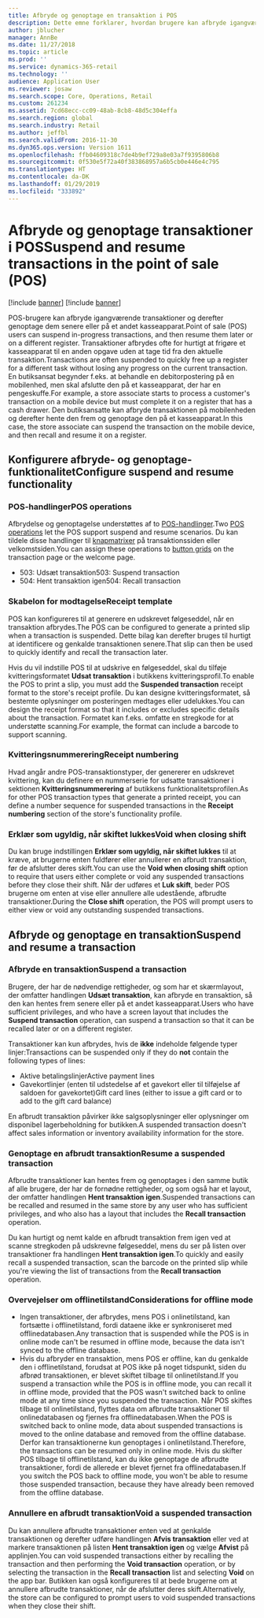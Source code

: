 ```yaml
---
title: Afbryde og genoptage en transaktion i POS
description: Dette emne forklarer, hvordan brugere kan afbryde igangværende transaktioner og derefter genoptage dem senere eller på et andet kasseapparat ved hjælp af Microsoft Dynamics 365 for Retail.
author: jblucher
manager: AnnBe
ms.date: 11/27/2018
ms.topic: article
ms.prod: ''
ms.service: dynamics-365-retail
ms.technology: ''
audience: Application User
ms.reviewer: josaw
ms.search.scope: Core, Operations, Retail
ms.custom: 261234
ms.assetid: 7cd68ecc-cc09-48ab-8cb8-48d5c304effa
ms.search.region: global
ms.search.industry: Retail
ms.author: jeffbl
ms.search.validFrom: 2016-11-30
ms.dyn365.ops.version: Version 1611
ms.openlocfilehash: ffb04609318c7de4b9ef729a8e03a7f9395806b8
ms.sourcegitcommit: 0f530e5f72a40f383868957a6b5cb0e446e4c795
ms.translationtype: HT
ms.contentlocale: da-DK
ms.lasthandoff: 01/29/2019
ms.locfileid: "333892"
---
```

# <a name="suspend-and-resume-transactions-in-the-point-of-sale-pos"></a><span data-ttu-id="af3ac-103">Afbryde og genoptage transaktioner i POS</span><span class="sxs-lookup"><span data-stu-id="af3ac-103">Suspend and resume transactions in the point of sale (POS)</span></span>

[!include [banner](includes/banner.md)]
[!include [banner](includes/preview-banner.md)]

<span data-ttu-id="af3ac-104">POS-brugere kan afbryde igangværende transaktioner og derefter genoptage dem senere eller på et andet kasseapparat.</span><span class="sxs-lookup"><span data-stu-id="af3ac-104">Point of sale (POS) users can suspend in-progress transactions, and then resume them later or on a different register.</span></span> <span data-ttu-id="af3ac-105">Transaktioner afbrydes ofte for hurtigt at frigøre et kasseapparat til en anden opgave uden at tage tid fra den aktuelle transaktion.</span><span class="sxs-lookup"><span data-stu-id="af3ac-105">Transactions are often suspended to quickly free up a register for a different task without losing any progress on the current transaction.</span></span> <span data-ttu-id="af3ac-106">En butiksansat begynder f.eks. at behandle en debitorpostering på en mobilenhed, men skal afslutte den på et kasseapparat, der har en pengeskuffe.</span><span class="sxs-lookup"><span data-stu-id="af3ac-106">For example, a store associate starts to process a customer's transaction on a mobile device but must complete it on a register that has a cash drawer.</span></span> <span data-ttu-id="af3ac-107">Den butiksansatte kan afbryde transaktionen på mobilenheden og derefter hente den frem og genoptage den på et kasseapparat.</span><span class="sxs-lookup"><span data-stu-id="af3ac-107">In this case, the store associate can suspend the transaction on the mobile device, and then recall and resume it on a register.</span></span>

## <a name="configure-suspend-and-resume-functionality"></a><span data-ttu-id="af3ac-108">Konfigurere afbryde- og genoptage-funktionalitet</span><span class="sxs-lookup"><span data-stu-id="af3ac-108">Configure suspend and resume functionality</span></span>

### <a name="pos-operations"></a><span data-ttu-id="af3ac-109">POS-handlinger</span><span class="sxs-lookup"><span data-stu-id="af3ac-109">POS operations</span></span>

<span data-ttu-id="af3ac-110">Afbrydelse og genoptagelse understøttes af to [POS-handlinger](pos-operations.md).</span><span class="sxs-lookup"><span data-stu-id="af3ac-110">Two [POS operations](pos-operations.md) let the POS support suspend and resume scenarios.</span></span> <span data-ttu-id="af3ac-111">Du kan tildele disse handlinger til [knapmatrixer](pos-screen-layouts.md) på transaktionssiden eller velkomstsiden.</span><span class="sxs-lookup"><span data-stu-id="af3ac-111">You can assign these operations to [button grids](pos-screen-layouts.md) on the transaction page or the welcome page.</span></span>

- <span data-ttu-id="af3ac-112">503: Udsæt transaktion</span><span class="sxs-lookup"><span data-stu-id="af3ac-112">503: Suspend transaction</span></span>
- <span data-ttu-id="af3ac-113">504: Hent transaktion igen</span><span class="sxs-lookup"><span data-stu-id="af3ac-113">504: Recall transaction</span></span>

### <a name="receipt-template"></a><span data-ttu-id="af3ac-114">Skabelon for modtagelse</span><span class="sxs-lookup"><span data-stu-id="af3ac-114">Receipt template</span></span>

<span data-ttu-id="af3ac-115">POS kan konfigureres til at generere en udskrevet følgeseddel, når en transaktion afbrydes.</span><span class="sxs-lookup"><span data-stu-id="af3ac-115">The POS can be configured to generate a printed slip when a transaction is suspended.</span></span> <span data-ttu-id="af3ac-116">Dette bilag kan derefter bruges til hurtigt at identificere og genkalde transaktionen senere.</span><span class="sxs-lookup"><span data-stu-id="af3ac-116">That slip can then be used to quickly identify and recall the transaction later.</span></span>

<span data-ttu-id="af3ac-117">Hvis du vil indstille POS til at udskrive en følgeseddel, skal du tilføje kvitteringsformatet **Udsat transaktion** i butikkens kvitteringsprofil.</span><span class="sxs-lookup"><span data-stu-id="af3ac-117">To enable the POS to print a slip, you must add the **Suspended transaction** receipt format to the store's receipt profile.</span></span> <span data-ttu-id="af3ac-118">Du kan designe kvitteringsformatet, så bestemte oplysninger om posteringen medtages eller udelukkes.</span><span class="sxs-lookup"><span data-stu-id="af3ac-118">You can design the receipt format so that it includes or excludes specific details about the transaction.</span></span> <span data-ttu-id="af3ac-119">Formatet kan f.eks. omfatte en stregkode for at understøtte scanning.</span><span class="sxs-lookup"><span data-stu-id="af3ac-119">For example, the format can include a barcode to support scanning.</span></span>

### <a name="receipt-numbering"></a><span data-ttu-id="af3ac-120">Kvitteringsnummerering</span><span class="sxs-lookup"><span data-stu-id="af3ac-120">Receipt numbering</span></span>

<span data-ttu-id="af3ac-121">Hvad angår andre POS-transaktionstyper, der genererer en udskrevet kvittering, kan du definere en nummerserie for udsatte transaktioner i sektionen **Kvitteringsnummerering** af butikkens funktionalitetsprofilen.</span><span class="sxs-lookup"><span data-stu-id="af3ac-121">As for other POS transaction types that generate a printed receipt, you can define a number sequence for suspended transactions in the **Receipt numbering** section of the store's functionality profile.</span></span>

### <a name="void-when-closing-shift"></a><span data-ttu-id="af3ac-122">Erklær som ugyldig, når skiftet lukkes</span><span class="sxs-lookup"><span data-stu-id="af3ac-122">Void when closing shift</span></span>

<span data-ttu-id="af3ac-123">Du kan bruge indstillingen **Erklær som ugyldig, når skiftet lukkes** til at kræve, at brugerne enten fuldfører eller annullerer en afbrudt transaktion, før de afslutter deres skift.</span><span class="sxs-lookup"><span data-stu-id="af3ac-123">You can use the **Void when closing shift** option to require that users either complete or void any suspended transactions before they close their shift.</span></span> <span data-ttu-id="af3ac-124">Når der udføres et **Luk skift**, beder POS brugerne om enten at vise eller annullere alle udestående, afbrudte transaktioner.</span><span class="sxs-lookup"><span data-stu-id="af3ac-124">During the **Close shift** operation, the POS will prompt users to either view or void any outstanding suspended transactions.</span></span>

## <a name="suspend-and-resume-a-transaction"></a><span data-ttu-id="af3ac-125">Afbryde og genoptage en transaktion</span><span class="sxs-lookup"><span data-stu-id="af3ac-125">Suspend and resume a transaction</span></span>

### <a name="suspend-a-transaction"></a><span data-ttu-id="af3ac-126">Afbryde en transaktion</span><span class="sxs-lookup"><span data-stu-id="af3ac-126">Suspend a transaction</span></span>

<span data-ttu-id="af3ac-127">Brugere, der har de nødvendige rettigheder, og som har et skærmlayout, der omfatter handlingen **Udsæt transaktion**, kan afbryde en transaktion, så den kan hentes frem senere eller på et andet kasseapparat.</span><span class="sxs-lookup"><span data-stu-id="af3ac-127">Users who have sufficient privileges, and who have a screen layout that includes the **Suspend transaction** operation, can suspend a transaction so that it can be recalled later or on a different register.</span></span>

<span data-ttu-id="af3ac-128">Transaktioner kan kun afbrydes, hvis de **ikke** indeholde følgende typer linjer:</span><span class="sxs-lookup"><span data-stu-id="af3ac-128">Transactions can be suspended only if they do **not** contain the following types of lines:</span></span>

- <span data-ttu-id="af3ac-129">Aktive betalingslinjer</span><span class="sxs-lookup"><span data-stu-id="af3ac-129">Active payment lines</span></span>
- <span data-ttu-id="af3ac-130">Gavekortlinjer (enten til udstedelse af et gavekort eller til tilføjelse af saldoen for gavekortet)</span><span class="sxs-lookup"><span data-stu-id="af3ac-130">Gift card lines (either to issue a gift card or to add to the gift card balance)</span></span>

<span data-ttu-id="af3ac-131">En afbrudt transaktion påvirker ikke salgsoplysninger eller oplysninger om disponibel lagerbeholdning for butikken.</span><span class="sxs-lookup"><span data-stu-id="af3ac-131">A suspended transaction doesn't affect sales information or inventory availability information for the store.</span></span>

### <a name="resume-a-suspended-transaction"></a><span data-ttu-id="af3ac-132">Genoptage en afbrudt transaktion</span><span class="sxs-lookup"><span data-stu-id="af3ac-132">Resume a suspended transaction</span></span>

<span data-ttu-id="af3ac-133">Afbrudte transaktioner kan hentes frem og genoptages i den samme butik af alle brugere, der har de fornødne rettigheder, og som også har et layout, der omfatter handlingen **Hent transaktion igen**.</span><span class="sxs-lookup"><span data-stu-id="af3ac-133">Suspended transactions can be recalled and resumed in the same store by any user who has sufficient privileges, and who also has a layout that includes the **Recall transaction** operation.</span></span>

<span data-ttu-id="af3ac-134">Du kan hurtigt og nemt kalde en afbrudt transaktion frem igen ved at scanne stregkoden på udskrevne følgeseddel, mens du ser på listen over transaktioner fra handlingen **Hent transaktion igen**.</span><span class="sxs-lookup"><span data-stu-id="af3ac-134">To quickly and easily recall a suspended transaction, scan the barcode on the printed slip while you're viewing the list of transactions from the **Recall transaction** operation.</span></span>

### <a name="considerations-for-offline-mode"></a><span data-ttu-id="af3ac-135">Overvejelser om offlinetilstand</span><span class="sxs-lookup"><span data-stu-id="af3ac-135">Considerations for offline mode</span></span>

- <span data-ttu-id="af3ac-136">Ingen transaktioner, der afbrydes, mens POS i onlinetilstand, kan fortsætte i offlinetilstand, fordi dataene ikke er synkroniseret med offlinedatabasen.</span><span class="sxs-lookup"><span data-stu-id="af3ac-136">Any transaction that is suspended while the POS is in online mode can't be resumed in offline mode, because the data isn't synced to the offline database.</span></span>
- <span data-ttu-id="af3ac-137">Hvis du afbryder en transaktion, mens POS er offline, kan du genkalde den i offlinetilstand, forudsat at POS ikke på noget tidspunkt, siden du afbrød transaktionen, er blevet skiftet tilbage til onlinetilstand.</span><span class="sxs-lookup"><span data-stu-id="af3ac-137">If you suspend a transaction while the POS is in offline mode, you can recall it in offline mode, provided that the POS wasn't switched back to online mode at any time since you suspended the transaction.</span></span> <span data-ttu-id="af3ac-138">Når POS skiftes tilbage til onlinetilstand, flyttes data om afbrudte transaktioner til onlinedatabasen og fjernes fra offlinedatabasen.</span><span class="sxs-lookup"><span data-stu-id="af3ac-138">When the POS is switched back to online mode, data about suspended transactions is moved to the online database and removed from the offline database.</span></span> <span data-ttu-id="af3ac-139">Derfor kan transaktionerne kun genoptages i onlinetilstand.</span><span class="sxs-lookup"><span data-stu-id="af3ac-139">Therefore, the transactions can be resumed only in online mode.</span></span> <span data-ttu-id="af3ac-140">Hvis du skifter POS tilbage til offlinetilstand, kan du ikke genoptage de afbrudte transaktioner, fordi de allerede er blevet fjernet fra offlinedatabasen.</span><span class="sxs-lookup"><span data-stu-id="af3ac-140">If you switch the POS back to offline mode, you won't be able to resume those suspended transaction, because they have already been removed from the offline database.</span></span>

### <a name="void-a-suspended-transaction"></a><span data-ttu-id="af3ac-141">Annullere en afbrudt transaktion</span><span class="sxs-lookup"><span data-stu-id="af3ac-141">Void a suspended transaction</span></span>

<span data-ttu-id="af3ac-142">Du kan annullere afbrudte transaktioner enten ved at genkalde transaktionen og derefter udføre handlingen **Afvis transaktion** eller ved at markere transaktionen på listen **Hent transaktion igen** og vælge **Afvist** på applinjen.</span><span class="sxs-lookup"><span data-stu-id="af3ac-142">You can void suspended transactions either by recalling the transaction and then performing the **Void transaction** operation, or by selecting the transaction in the **Recall transaction** list and selecting **Void** on the app bar.</span></span> <span data-ttu-id="af3ac-143">Butikken kan også konfigureres til at bede brugerne om at annullere afbrudte transaktioner, når de afslutter deres skift.</span><span class="sxs-lookup"><span data-stu-id="af3ac-143">Alternatively, the store can be configured to prompt users to void suspended transactions when they close their shift.</span></span>

